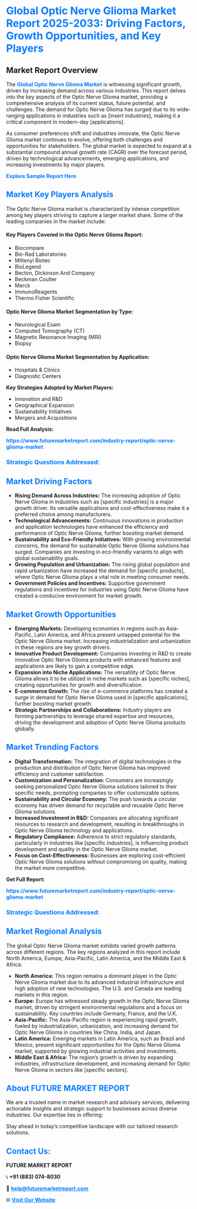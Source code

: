 <h1 style="color: #007BFF;">Global Optic Nerve Glioma Market Report 2025-2033: Driving Factors, Growth Opportunities, and Key Players</h1>

<section id="overview">
<h2>Market Report Overview</h2>
<p>The <a href="https://www.futuremarketreport.com/industry-report/optic-nerve-glioma-market" style="color: #007BFF; text-decoration: none;"><strong>Global Optic Nerve Glioma Market</strong></a> is witnessing significant growth, driven by increasing demand across various industries. This report delves into the key aspects of the Optic Nerve Glioma market, providing a comprehensive analysis of its current status, future potential, and challenges. The demand for Optic Nerve Glioma has surged due to its wide-ranging applications in industries such as [insert industries], making it a critical component in modern-day [applications].</p>
<p>As consumer preferences shift and industries innovate, the Optic Nerve Glioma market continues to evolve, offering both challenges and opportunities for stakeholders. The global market is expected to expand at a substantial compound annual growth rate (CAGR) over the forecast period, driven by technological advancements, emerging applications, and increasing investments by major players.</p>
</section>

<section id="overview">
<p><a href="https://www.futuremarketreport.com/request-sample/reportId=63754" style="color: #007BFF; text-decoration: none;"><strong>Explore Sample Report Here</strong></a></p>
</section>

<section id="key-players">
<h2 style="color: #007BFF;">Market Key Players Analysis</h2>
<p>The Optic Nerve Glioma market is characterized by intense competition among key players striving to capture a larger market share. Some of the leading companies in the market include:</p>
<h4>Key Players Covered in the Optic Nerve Glioma Report:</h4>
<ul><li>Biocompare</li><li>Bio-Rad Laboratories</li><li>Miltenyi Biotec</li><li>BioLegend</li><li>Becton, Dickinson And Company</li><li>Beckman Coulter</li><li>Merck</li><li>ImmunoReagents</li><li>Thermo Fisher Scientific</li></ul>
<h4>Optic Nerve Glioma Market Segmentation by Type:</h4>
<ul><li>Neurological Exam</li><li>Computed Tomography (CT)</li><li>Magnetic Resonance Imaging (MRI)</li><li>Biopsy</li></ul>

<h4>Optic Nerve Glioma Market Segmentation by Application:</h4>
<ul><li>Hospitals &amp; Clinics</li><li>Diagnostic Centers</li></ul>
<p><strong>Key Strategies Adopted by Market Players:</strong></p>
<ul>
<li>Innovation and R&D</li>
<li>Geographical Expansion</li>
<li>Sustainability Initiatives</li>
<li>Mergers and Acquisitions</li>
</ul>
</section>

<section>
<p><strong>Read Full Analysis: </strong></p><a href="https://www.futuremarketreport.com/industry-report/optic-nerve-glioma-market" style="color: #007BFF; text-decoration: none;"><strong>https://www.futuremarketreport.com/industry-report/optic-nerve-glioma-market</strong></a>
<h3 style="color: #007BFF;">Strategic Questions Addressed:</h3>
</section>

<section id="driving-factors">
<h2 style="color: #007BFF;">Market Driving Factors</h2>
<ul>
<li><strong>Rising Demand Across Industries:</strong> The increasing adoption of Optic Nerve Glioma in industries such as [specific industries] is a major growth driver. Its versatile applications and cost-effectiveness make it a preferred choice among manufacturers.</li>
<li><strong>Technological Advancements:</strong> Continuous innovations in production and application technologies have enhanced the efficiency and performance of Optic Nerve Glioma, further boosting market demand.</li>
<li><strong>Sustainability and Eco-Friendly Initiatives:</strong> With growing environmental concerns, the demand for sustainable Optic Nerve Glioma solutions has surged. Companies are investing in eco-friendly variants to align with global sustainability goals.</li>
<li><strong>Growing Population and Urbanization:</strong> The rising global population and rapid urbanization have increased the demand for [specific products], where Optic Nerve Glioma plays a vital role in meeting consumer needs.</li>
<li><strong>Government Policies and Incentives:</strong> Supportive government regulations and incentives for industries using Optic Nerve Glioma have created a conducive environment for market growth.</li>
</ul>
</section>

<section id="growth-opportunities">
<h2 style="color: #007BFF;">Market Growth Opportunities</h2>
<ul>
<li><strong>Emerging Markets:</strong> Developing economies in regions such as Asia-Pacific, Latin America, and Africa present untapped potential for the Optic Nerve Glioma market. Increasing industrialization and urbanization in these regions are key growth drivers.</li>
<li><strong>Innovative Product Development:</strong> Companies investing in R&D to create innovative Optic Nerve Glioma products with enhanced features and applications are likely to gain a competitive edge.</li>
<li><strong>Expansion into Niche Applications:</strong> The versatility of Optic Nerve Glioma allows it to be utilized in niche markets such as [specific niches], creating opportunities for growth and diversification.</li>
<li><strong>E-commerce Growth:</strong> The rise of e-commerce platforms has created a surge in demand for Optic Nerve Glioma used in [specific applications], further boosting market growth.</li>
<li><strong>Strategic Partnerships and Collaborations:</strong> Industry players are forming partnerships to leverage shared expertise and resources, driving the development and adoption of Optic Nerve Glioma products globally.</li>
</ul>
</section>

<section id="trending-factors">
<h2 style="color: #007BFF;">Market Trending Factors</h2>
<ul>
<li><strong>Digital Transformation:</strong> The integration of digital technologies in the production and distribution of Optic Nerve Glioma has improved efficiency and customer satisfaction.</li>
<li><strong>Customization and Personalization:</strong> Consumers are increasingly seeking personalized Optic Nerve Glioma solutions tailored to their specific needs, prompting companies to offer customizable options.</li>
<li><strong>Sustainability and Circular Economy:</strong> The push towards a circular economy has driven demand for recyclable and reusable Optic Nerve Glioma solutions.</li>
<li><strong>Increased Investment in R&D:</strong> Companies are allocating significant resources to research and development, resulting in breakthroughs in Optic Nerve Glioma technology and applications.</li>
<li><strong>Regulatory Compliance:</strong> Adherence to strict regulatory standards, particularly in industries like [specific industries], is influencing product development and quality in the Optic Nerve Glioma market.</li>
<li><strong>Focus on Cost-Effectiveness:</strong> Businesses are exploring cost-efficient Optic Nerve Glioma solutions without compromising on quality, making the market more competitive.</li>
</ul>
</section>

<section>
<p><strong>Get Full Report: </strong></p><a href="https://www.futuremarketreport.com/industry-report/optic-nerve-glioma-market" style="color: #007BFF; text-decoration: none;"><strong>https://www.futuremarketreport.com/industry-report/optic-nerve-glioma-market</strong></a>
<h3 style="color: #007BFF;">Strategic Questions Addressed:</h3>
</section>


<section id="regional-analysis">
<h2 style="color: #007BFF;">Market Regional Analysis</h2>
<p>The global Optic Nerve Glioma market exhibits varied growth patterns across different regions. The key regions analyzed in this report include North America, Europe, Asia-Pacific, Latin America, and the Middle East & Africa:</p>
<ul>
<li><strong>North America:</strong> This region remains a dominant player in the Optic Nerve Glioma market due to its advanced industrial infrastructure and high adoption of new technologies. The U.S. and Canada are leading markets in this region.</li>
<li><strong>Europe:</strong> Europe has witnessed steady growth in the Optic Nerve Glioma market, driven by stringent environmental regulations and a focus on sustainability. Key countries include Germany, France, and the U.K.</li>
<li><strong>Asia-Pacific:</strong> The Asia-Pacific region is experiencing rapid growth, fueled by industrialization, urbanization, and increasing demand for Optic Nerve Glioma in countries like China, India, and Japan.</li>
<li><strong>Latin America:</strong> Emerging markets in Latin America, such as Brazil and Mexico, present significant opportunities for the Optic Nerve Glioma market, supported by growing industrial activities and investments.</li>
<li><strong>Middle East & Africa:</strong> The region’s growth is driven by expanding industries, infrastructure development, and increasing demand for Optic Nerve Glioma in sectors like [specific sectors].</li>
</ul>
</section>

<footer>
<h2 style="color: #007BFF;">About FUTURE MARKET REPORT</h2>
<p>We are a trusted name in market research and advisory services, delivering actionable insights and strategic support to businesses across diverse industries. Our expertise lies in offering:</p>

<p>Stay ahead in today’s competitive landscape with our tailored research solutions.</p>

<h2 style="color: #007BFF;">Contact Us:</h2>
<p><strong>FUTURE MARKET REPORT</strong></p>
<p>📞 <strong>+91 (883) 074-8030</strong></p>
<p>📧 <strong><a href="mailto:help@futuremarketreport.com" style="color: #007BFF;">help@futuremarketreport.com</a></strong></p>
<p>🌐 <strong><a href="https://www.futuremarketreport.com/" style="color: #007BFF;">Visit Our Website</a></strong></p>
</footer>